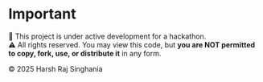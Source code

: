 # Important

🚨 This project is under active development for a hackathon.  
⚠️ All rights reserved. You may view this code, but **you are NOT permitted to copy, fork, use, or distribute it** in any form.

© 2025 Harsh Raj Singhania
